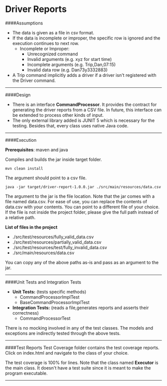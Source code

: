 # Driver Reports



####Assumptions

- The data is given as a file in csv format.
- If the data is incomplete or improper, the specific row is ignored and the execution continues to next row.
	+ Incomplete or Improper:
		+ Unrecognized command
		+ Invalid arguments (e.g. xyz for start time)
		+ Incomplete arguments (e.g. Trip,Dan,07:15)
		+ Invalid data row (e.g. Dan73y3332883)
- A Trip command implicitly adds a driver if a driver isn't registered with the Driver command.
----
####Design
- There is an interface **CommandProcessor**. It provides the contract for generating the driver reports from a CSV file. In future, this interface can be extended to process other kinds of input.
- The only external library added is JUNIT 5 which is necessary for the testing. Besides that, every class uses native Java code.

----
####Execution

**Prerequisites**: maven and java

Compiles and builds the jar inside target folder.

`mvn clean install`

The argument should point to a csv file.

`java -jar target/driver-report-1.0.0.jar ./src/main/resources/data.csv`

The argument to the jar is the file location. Note that the jar comes with a file named data.csv. For ease of use, you can replace the contents of data.csv with your contents. You can point to a different file of your choice. If the file is not inside the project folder, please give the full path instead of a relative path.

**List of files in the project**
- ./src/test/resources/fully_valid_data.csv
- ./src/test/resources/partially_valid_data.csv
- ./src/test/resources/test/fully_invalid_data.csv
- ./src/main/resources/data.csv

You can copy any of the above paths as-is and pass as an argument to the jar.

----
####Unit Tests and Integration Tests
- **Unit Tests:** (tests specific methods)
	+ CommandProcessorImplTest
	+ BaseCommandProcessorImplTest
- **Integration Tests:** (reads a file,generates reports and asserts their correctness)
    + CommandProcessorTest

There is no mocking involved in any of the test classes. The models and exceptions are indirectly tested through the above tests.

----

####Test Reports
Test Coverage folder contains the test coverage reports. Click on index.html and navigate to the class of your choice.

The test coverage is 100% for lines. Note that the class named **Executor** is the main class. It doesn't have a test suite since it is meant to make the program executable.

----